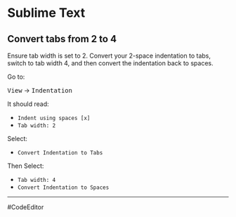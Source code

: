 # Sublime Text

## Convert tabs from 2 to 4

Ensure tab width is set to 2. Convert your 2-space indentation to tabs, switch to tab width 4, and then convert the indentation back to spaces.

Go to:

<kbd>View</kbd> → <kbd>Indentation</kbd>

It should read:

- `Indent using spaces [x]`
- `Tab width: 2`

Select:

- `Convert Indentation to Tabs`

Then Select:

  - `Tab width: 4`
  - `Convert Indentation to Spaces`

---

#CodeEditor